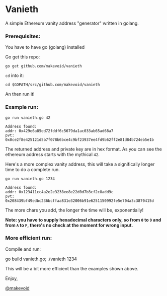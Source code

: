 # Vanieth

A simple Ethereum vanity address "generator" written in golang.

### Prerequisites:

You have to have go (golang) installed

Go get this repo:

    go get github.com/makevoid/vanieth

`cd` into it:

    cd $GOPATH/src/github.com/makevoid/vanieth

An then run it!

### Example run:

    go run vanieth.go 42

    Address found:
    addr: 0x429e6a85ed72fddf6c5679da1ac033ab65ad68a7
    pvt: 0x0ce2f8e425121d5b7f078b6bce4c9bf23937ee4fd9b62ff2e81d84b724eb5e1b

The returned address and private key are in hex format. As you can see the ethereum address starts with the mythical `42`.

Here's a more complex vanity address, this will take a significally longer time to do a complete run.

    go run vanieth.go 1234

    Address found:
    addr: 0x123411cc4a2e2e3238ee8e22d0d7b3cf2c8add9c
    pvt: 0x208439bf49edbc236bcffaa831e32006b91e6251150992fe5e704a3c3870415d

The more chars you add, the longer the time will be, exponentially!

**Note: you have to supply hexadecimal characters only, so from `0` to `9` and from `A` to `F`, there's no check at the moment for wrong input.**


### More efficient run:

Compile and run:

go build vanieth.go; ./vanieth 1234

This will be a bit more efficient than the examples shown above.


Enjoy,

[@makevoid](https://twitter.com/makevoid)
